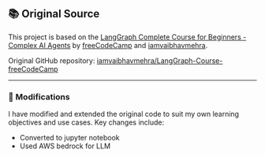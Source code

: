 ## 📚 Original Source

This project is based on the [LangGraph Complete Course for Beginners - Complex AI Agents](https://www.youtube.com/watch?v=jGg_1h0qzaM) by [freeCodeCamp](https://www.freecodecamp.org/) and [iamvaibhavmehra](https://github.com/iamvaibhavmehra).

Original GitHub repository: [iamvaibhavmehra/LangGraph-Course-freeCodeCamp](https://github.com/iamvaibhavmehra/LangGraph-Course-freeCodeCamp)

---

### 🔧 Modifications

I have modified and extended the original code to suit my own learning objectives and use cases. Key changes include:

- Converted to jupyter notebook
- Used AWS bedrock for LLM

